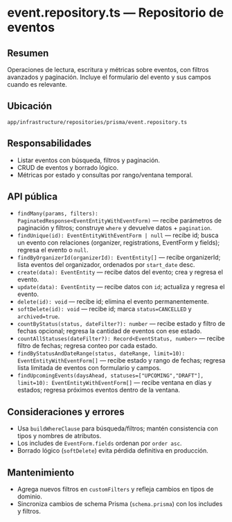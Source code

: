 # event.repository.ts — Repositorio de eventos

## Resumen
Operaciones de lectura, escritura y métricas sobre eventos, con filtros avanzados y paginación. Incluye el formulario del evento y sus campos cuando es relevante.

## Ubicación
`app/infrastructure/repositories/prisma/event.repository.ts`

## Responsabilidades
- Listar eventos con búsqueda, filtros y paginación.
- CRUD de eventos y borrado lógico.
- Métricas por estado y consultas por rango/ventana temporal.

## API pública
- `findMany(params, filters): PaginatedResponse<EventEntityWithEventForm)` — recibe parámetros de paginación y filtros; construye `where` y devuelve datos + `pagination`.
- `findUnique(id): EventEntityWithEventForm | null` — recibe id; busca un evento con relaciones (organizer, registrations, EventForm y fields); regresa el evento o `null`.
- `findByOrganizerId(organizerId): EventEntity[]` — recibe organizerId; lista eventos del organizador, ordenados por `start_date` desc.
- `create(data): EventEntity` — recibe datos del evento; crea y regresa el evento.
- `update(data): EventEntity` — recibe datos con `id`; actualiza y regresa el evento.
- `delete(id): void` — recibe id; elimina el evento permanentemente.
- `softDelete(id): void` — recibe id; marca `status=CANCELLED` y `archived=true`.
- `countByStatus(status, dateFilter?): number` — recibe estado y filtro de fechas opcional; regresa la cantidad de eventos con ese estado.
- `countAllStatuses(dateFilter?): Record<EventStatus, number>` — recibe filtro de fechas; regresa conteo por cada estado.
- `findByStatusAndDateRange(status, dateRange, limit=10): EventEntityWithEventForm[]` — recibe estado y rango de fechas; regresa lista limitada de eventos con formulario y campos.
- `findUpcomingEvents(daysAhead, statuses=["UPCOMING","DRAFT"], limit=10): EventEntityWithEventForm[]` — recibe ventana en días y estados; regresa próximos eventos dentro de la ventana.

## Consideraciones y errores
- Usa `buildWhereClause` para búsqueda/filtros; mantén consistencia con tipos y nombres de atributos.
- Los includes de `EventForm.fields` ordenan por `order asc`.
- Borrado lógico (`softDelete`) evita pérdida definitiva en producción.

## Mantenimiento
- Agrega nuevos filtros en `customFilters` y refleja cambios en tipos de dominio.
- Sincroniza cambios de schema Prisma (`schema.prisma`) con los includes y filtros.